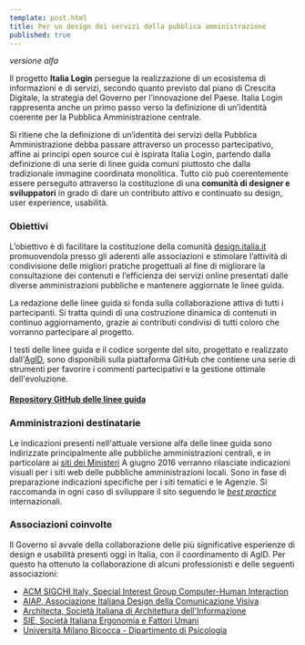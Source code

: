 ```yaml
---
template: post.html
title: Per un design dei servizi della pubblica amministrazione
published: true
---
```

<dfn class="lg-versione-alpha" title="Versione in sviluppo da non considerarsi definitiva">versione alfa</dfn>

Il progetto **Italia Login** persegue la realizzazione di un ecosistema di informazioni e di servizi, secondo quanto previsto
dal piano di Crescita Digitale, la strategia del Governo per l’innovazione del Paese. Italia Login rappresenta
anche un primo passo verso la definizione di un’identità coerente per la Pubblica Amministrazione centrale.

Si ritiene che la definizione di un’identità dei servizi della Pubblica Amministrazione debba passare attraverso un
processo partecipativo, affine ai principi open source cui è ispirata Italia Login, partendo dalla definizione di una
serie di linee guida comuni piuttosto che dalla tradizionale immagine coordinata monolitica. Tutto ciò può
coerentemente essere perseguito attraverso la costituzione di una **comunità di designer e sviluppatori**
in grado di dare un contributo attivo e continuato su design, user experience, usabilità.

### Obiettivi

L’obiettivo è di facilitare la costituzione della comunità
[design.italia.it](http://design.italia.it) promuovendola presso gli aderenti alle associazioni
e stimolare l’attività di condivisione
delle migliori pratiche progettuali al fine di migliorare la consultazione dei contenuti e l’efficienza
dei servizi online presentati dalle diverse amministrazioni pubbliche e mantenere aggiornate le linee guida.

La redazione delle linee guida si fonda sulla collaborazione attiva di tutti i partecipanti. Si tratta quindi di una
costruzione dinamica di contenuti in continuo aggiornamento, grazie ai contributi condivisi di tutti coloro che
vorranno partecipare al progetto.

I testi delle linee guida e il codice sorgente del sito, progettato e realizzato dall'[AgID](http://www.agid.gov.it),
sono disponibili sulla piattaforma GitHub che contiene una
serie di strumenti per favorire i commenti partecipativi e la gestione ottimale dell'evoluzione.

#### [Repository GitHub delle linee guida](https://github.com/italia-it/designer.italia.it)

### Amministrazioni destinatarie
Le indicazioni presenti nell'attuale versione alfa delle linee guida sono indirizzate principalmente alle pubbliche amministrazioni centrali, e in particolare ai [siti dei Ministeri](http://indicepa.gov.it/ricerca/n-risultati-percategoria.php?keysearch=&categoria=C1&chicambia=CERCA_PERCAT#R2)
A giugno 2016 verranno rilasciate indicazioni visuali per i siti web delle pubbliche amministrazioni locali.
Sono in fase di preparazione indicazioni specifiche per i siti tematici e le Agenzie.
Si raccomanda in ogni caso di sviluppare il sito seguendo le *[best practice](https://github.com/italia-it/designer.italia.it/search?utf8=%E2%9C%93&q=%22si+deve%22)* internazionali.

### Associazioni coinvolte
Il Governo si avvale della collaborazione delle più significative esperienze di design e usabilità presenti
oggi in Italia, con il coordinamento di AgID. Per questo ha ottenuto la collaborazione di alcuni
professionisti e delle seguenti associazioni:

- [ACM SIGCHI Italy, Special Interest Group Computer-Human Interaction](http://sigchi-italy.org/it/informazioni-generali)
- [AIAP, Associazione Italiana Design della Comunicazione Visiva](http://www.aiap.it)
- [Architecta, Società Italiana di Architettura dell'Informazione](http://www.architecta.it)
- [SIE, Società Italiana Ergonomia e Fattori Umani](http://www.societadiergonomia.it)
- [Università Milano Bicocca - Dipartimento di Psicologia](http://www.psicologia.unimib.it/index.php)
